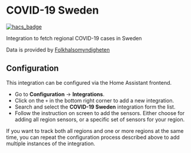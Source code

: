 # COVID-19 Sweden
[![hacs_badge](https://img.shields.io/badge/HACS-Custom-orange.svg?style=for-the-badge)](https://github.com/custom-components/hacs)

Integration to fetch regional COVID-19 cases in Sweden

Data is provided by [Folkhalsomyndigheten](https://www.folkhalsomyndigheten.se/)

## Configuration

This integration can be configured via the Home Assistant frontend.

- Go to **Configuration** -> **Integrations**.
- Click on the `+` in the bottom right corner to add a new integration.
- Search and select the **COVID-19 Sweden** integration form the list.
- Follow the instruction on screen to add the sensors. Either choose for adding
  all region sensors, or a specific set of sensors for your region.

If you want to track both all regions and one or more regions at the same time,
you can repeat the configuration process described above to add multiple
instances of the integration.
